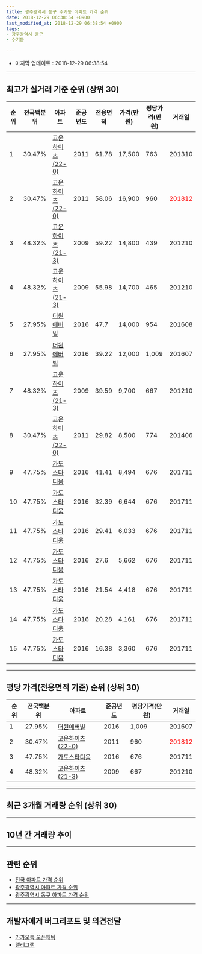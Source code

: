 ```yaml
---
title: 광주광역시 동구 수기동 아파트 가격 순위
date: 2018-12-29 06:38:54 +0900
last_modified_at: 2018-12-29 06:38:54 +0900
tags:
- 광주광역시 동구
- 수기동

---
```


* 마지막 업데이트 : 2018-12-29 06:38:54

---

## 최고가 실거래 기준 순위 (상위 30)


|순위|전국백분위|아파트|준공년도|전용면적|가격(만원)|평당가격(만원)|거래일|
|---|---|---|---|---|---|---|---|
|1|30.47%|[고운하이츠(22-0)](https://search.naver.com/search.naver?query=%EA%B4%91%EC%A3%BC%EA%B4%91%EC%97%AD%EC%8B%9C+%EB%8F%99%EA%B5%AC+%EC%88%98%EA%B8%B0%EB%8F%99+%EA%B3%A0%EC%9A%B4%ED%95%98%EC%9D%B4%EC%B8%A0%2822-0%29)|2011|61.78|17,500|763|201310|
|2|30.47%|[고운하이츠(22-0)](https://search.naver.com/search.naver?query=%EA%B4%91%EC%A3%BC%EA%B4%91%EC%97%AD%EC%8B%9C+%EB%8F%99%EA%B5%AC+%EC%88%98%EA%B8%B0%EB%8F%99+%EA%B3%A0%EC%9A%B4%ED%95%98%EC%9D%B4%EC%B8%A0%2822-0%29)|2011|58.06|16,900|960|<span style="color:red">201812</span>|
|3|48.32%|[고운하이츠(21-3)](https://search.naver.com/search.naver?query=%EA%B4%91%EC%A3%BC%EA%B4%91%EC%97%AD%EC%8B%9C+%EB%8F%99%EA%B5%AC+%EC%88%98%EA%B8%B0%EB%8F%99+%EA%B3%A0%EC%9A%B4%ED%95%98%EC%9D%B4%EC%B8%A0%2821-3%29)|2009|59.22|14,800|439|201210|
|4|48.32%|[고운하이츠(21-3)](https://search.naver.com/search.naver?query=%EA%B4%91%EC%A3%BC%EA%B4%91%EC%97%AD%EC%8B%9C+%EB%8F%99%EA%B5%AC+%EC%88%98%EA%B8%B0%EB%8F%99+%EA%B3%A0%EC%9A%B4%ED%95%98%EC%9D%B4%EC%B8%A0%2821-3%29)|2009|55.98|14,700|465|201210|
|5|27.95%|[더원에버빌](https://search.naver.com/search.naver?query=%EA%B4%91%EC%A3%BC%EA%B4%91%EC%97%AD%EC%8B%9C+%EB%8F%99%EA%B5%AC+%EC%88%98%EA%B8%B0%EB%8F%99+%EB%8D%94%EC%9B%90%EC%97%90%EB%B2%84%EB%B9%8C)|2016|47.7|14,000|954|201608|
|6|27.95%|[더원에버빌](https://search.naver.com/search.naver?query=%EA%B4%91%EC%A3%BC%EA%B4%91%EC%97%AD%EC%8B%9C+%EB%8F%99%EA%B5%AC+%EC%88%98%EA%B8%B0%EB%8F%99+%EB%8D%94%EC%9B%90%EC%97%90%EB%B2%84%EB%B9%8C)|2016|39.22|12,000|1,009|201607|
|7|48.32%|[고운하이츠(21-3)](https://search.naver.com/search.naver?query=%EA%B4%91%EC%A3%BC%EA%B4%91%EC%97%AD%EC%8B%9C+%EB%8F%99%EA%B5%AC+%EC%88%98%EA%B8%B0%EB%8F%99+%EA%B3%A0%EC%9A%B4%ED%95%98%EC%9D%B4%EC%B8%A0%2821-3%29)|2009|39.59|9,700|667|201210|
|8|30.47%|[고운하이츠(22-0)](https://search.naver.com/search.naver?query=%EA%B4%91%EC%A3%BC%EA%B4%91%EC%97%AD%EC%8B%9C+%EB%8F%99%EA%B5%AC+%EC%88%98%EA%B8%B0%EB%8F%99+%EA%B3%A0%EC%9A%B4%ED%95%98%EC%9D%B4%EC%B8%A0%2822-0%29)|2011|29.82|8,500|774|201406|
|9|47.75%|[가도스타디움](https://search.naver.com/search.naver?query=%EA%B4%91%EC%A3%BC%EA%B4%91%EC%97%AD%EC%8B%9C+%EB%8F%99%EA%B5%AC+%EC%88%98%EA%B8%B0%EB%8F%99+%EA%B0%80%EB%8F%84%EC%8A%A4%ED%83%80%EB%94%94%EC%9B%80)|2016|41.41|8,494|676|201711|
|10|47.75%|[가도스타디움](https://search.naver.com/search.naver?query=%EA%B4%91%EC%A3%BC%EA%B4%91%EC%97%AD%EC%8B%9C+%EB%8F%99%EA%B5%AC+%EC%88%98%EA%B8%B0%EB%8F%99+%EA%B0%80%EB%8F%84%EC%8A%A4%ED%83%80%EB%94%94%EC%9B%80)|2016|32.39|6,644|676|201711|
|11|47.75%|[가도스타디움](https://search.naver.com/search.naver?query=%EA%B4%91%EC%A3%BC%EA%B4%91%EC%97%AD%EC%8B%9C+%EB%8F%99%EA%B5%AC+%EC%88%98%EA%B8%B0%EB%8F%99+%EA%B0%80%EB%8F%84%EC%8A%A4%ED%83%80%EB%94%94%EC%9B%80)|2016|29.41|6,033|676|201711|
|12|47.75%|[가도스타디움](https://search.naver.com/search.naver?query=%EA%B4%91%EC%A3%BC%EA%B4%91%EC%97%AD%EC%8B%9C+%EB%8F%99%EA%B5%AC+%EC%88%98%EA%B8%B0%EB%8F%99+%EA%B0%80%EB%8F%84%EC%8A%A4%ED%83%80%EB%94%94%EC%9B%80)|2016|27.6|5,662|676|201711|
|13|47.75%|[가도스타디움](https://search.naver.com/search.naver?query=%EA%B4%91%EC%A3%BC%EA%B4%91%EC%97%AD%EC%8B%9C+%EB%8F%99%EA%B5%AC+%EC%88%98%EA%B8%B0%EB%8F%99+%EA%B0%80%EB%8F%84%EC%8A%A4%ED%83%80%EB%94%94%EC%9B%80)|2016|21.54|4,418|676|201711|
|14|47.75%|[가도스타디움](https://search.naver.com/search.naver?query=%EA%B4%91%EC%A3%BC%EA%B4%91%EC%97%AD%EC%8B%9C+%EB%8F%99%EA%B5%AC+%EC%88%98%EA%B8%B0%EB%8F%99+%EA%B0%80%EB%8F%84%EC%8A%A4%ED%83%80%EB%94%94%EC%9B%80)|2016|20.28|4,161|676|201711|
|15|47.75%|[가도스타디움](https://search.naver.com/search.naver?query=%EA%B4%91%EC%A3%BC%EA%B4%91%EC%97%AD%EC%8B%9C+%EB%8F%99%EA%B5%AC+%EC%88%98%EA%B8%B0%EB%8F%99+%EA%B0%80%EB%8F%84%EC%8A%A4%ED%83%80%EB%94%94%EC%9B%80)|2016|16.38|3,360|676|201711|


---

## 평당 가격(전용면적 기준) 순위 (상위 30)


|순위|전국백분위|아파트|준공년도|평당가격(만원)|거래일|
|---|---|---|---|---|---|
|1|27.95%|[더원에버빌](https://search.naver.com/search.naver?query=%EA%B4%91%EC%A3%BC%EA%B4%91%EC%97%AD%EC%8B%9C+%EB%8F%99%EA%B5%AC+%EC%88%98%EA%B8%B0%EB%8F%99+%EB%8D%94%EC%9B%90%EC%97%90%EB%B2%84%EB%B9%8C)|2016|1,009|201607|
|2|30.47%|[고운하이츠(22-0)](https://search.naver.com/search.naver?query=%EA%B4%91%EC%A3%BC%EA%B4%91%EC%97%AD%EC%8B%9C+%EB%8F%99%EA%B5%AC+%EC%88%98%EA%B8%B0%EB%8F%99+%EA%B3%A0%EC%9A%B4%ED%95%98%EC%9D%B4%EC%B8%A0%2822-0%29)|2011|960|<span style="color:red">201812</span>|
|3|47.75%|[가도스타디움](https://search.naver.com/search.naver?query=%EA%B4%91%EC%A3%BC%EA%B4%91%EC%97%AD%EC%8B%9C+%EB%8F%99%EA%B5%AC+%EC%88%98%EA%B8%B0%EB%8F%99+%EA%B0%80%EB%8F%84%EC%8A%A4%ED%83%80%EB%94%94%EC%9B%80)|2016|676|201711|
|4|48.32%|[고운하이츠(21-3)](https://search.naver.com/search.naver?query=%EA%B4%91%EC%A3%BC%EA%B4%91%EC%97%AD%EC%8B%9C+%EB%8F%99%EA%B5%AC+%EC%88%98%EA%B8%B0%EB%8F%99+%EA%B3%A0%EC%9A%B4%ED%95%98%EC%9D%B4%EC%B8%A0%2821-3%29)|2009|667|201210|


---

## 최근 3개월 거래량 순위 (상위 30)


<div style="width:100%;">
    <canvas id="deal_count_ranking" height="250"></canvas>
</div>


<script>
new Chart(document.getElementById("deal_count_ranking"), {
    type: 'horizontalBar',
    data: {
        labels: ['고운하이츠(22-0)', '고운하이츠(21-3)'],
        datasets: [{
            label: '실거래 수',
            data: [4, 2],
            borderColor: "rgba(255, 0, 128, 1)",
            backgroundColor: "rgba(255, 0, 128, 0.5)",
            fill: false,
        }]
    },
    options: {
        responsive: true,
        title: {
            display: true,
            text: '최근 3개월 거래량 순위'
        },
        tooltips: {
            mode: 'index',
            intersect: false,
            callbacks: {
                title: function(tooltipItems, data) {
                    return "실거래 수:";
                },
                label: function(tooltipItem, data) {
                    return data.labels[tooltipItem.index] + ": " + tooltipItem.xLabel;
                }
            }
        },
        hover: {
            mode: 'nearest',
            intersect: true
        },
        scales: {
            xAxes: [{
                display: true,
                scaleLabel: {
                    display: true,
                    labelString: '실거래 수'
                },
                ticks: {
                    suggestedMin: 0,
                }
            }],
            yAxes: [{
                display: true,
                ticks: {
                    autoSkip: false,
                    callback: function(value, index, values) {
                        if (value.length > 15)
                            return value.substr(0, 13) + "...";
                        else
                            return value;
                    }
                },
                scaleLabel: {
                    display: false,
                }
            }]
        }
    }
});

</script>


---

## 10년 간 거래량 추이


<div style="width:100%;">
    <canvas id="deal_progress" height="250"></canvas>
</div>

<script>
new Chart(document.getElementById("deal_progress"), {
    type: 'line',
    data: {
        labels: ['200812','200901','200902','200903','200904','200905','200906','200907','200908','200909','200910','200911','200912','201001','201002','201003','201004','201005','201006','201007','201008','201009','201010','201011','201012','201101','201102','201103','201104','201105','201106','201107','201108','201109','201110','201111','201112','201201','201202','201203','201204','201205','201206','201207','201208','201209','201210','201211','201212','201301','201302','201303','201304','201305','201306','201307','201308','201309','201310','201311','201312','201401','201402','201403','201404','201405','201406','201407','201408','201409','201410','201411','201412','201501','201502','201503','201504','201505','201506','201507','201508','201509','201510','201511','201512','201601','201602','201603','201604','201605','201606','201607','201608','201609','201610','201611','201612','201701','201702','201703','201704','201705','201706','201707','201708','201709','201710','201711','201712','201801','201802','201803','201804','201805','201806','201807','201808','201809','201810','201811','201812'],
        datasets: [{
            label: '실거래 수',
            pointRadius: 1,
            data: [0, 0, 0, 0, 0, 0, 0, 0, 0, 0, 0, 0, 1, 1, 0, 0, 0, 3, 0, 1, 0, 1, 0, 2, 0, 0, 0, 0, 0, 0, 0, 0, 0, 0, 0, 1, 2, 1, 4, 1, 0, 0, 0, 0, 1, 1, 10, 8, 7, 1, 2, 3, 1, 1, 0, 0, 1, 2, 6, 1, 1, 1, 2, 1, 3, 1, 6, 0, 0, 0, 1, 2, 1, 3, 1, 3, 2, 0, 0, 2, 0, 0, 3, 1, 2, 1, 1, 1, 2, 1, 2, 5, 3, 3, 2, 3, 4, 0, 2, 0, 0, 1, 0, 0, 0, 0, 1, 28, 0, 1, 0, 3, 0, 0, 2, 1, 0, 1, 4, 1, 1],
            borderColor: "rgba(255, 201, 14, 1)",
            backgroundColor: "rgba(255, 201, 14, 0.5)",
            fill: true,
        }]
    },
    options: {
        responsive: true,
        title: {
            display: true,
            text: '10년간 거래량 추이'
        },
        tooltips: {
            mode: 'index',
            intersect: false,
        },
        hover: {
            mode: 'nearest',
            intersect: true
        },
        scales: {
            xAxes: [{
                display: true,
                scaleLabel: {
                    display: true,
                    labelString: '년/월'
                }
            }],
            yAxes: [{
                display: true,
                ticks: {
                    suggestedMin: 0,
                },
                scaleLabel: {
                    display: true,
                    labelString: '실거래 수'
                }
            }]
        }
    }
});

</script>


---

## 관련 순위

- [전국 아파트 가격 순위](https://inasie.github.io/apt-ranking/전국)
- [광주광역시 아파트 가격 순위](https://inasie.github.io/apt-ranking/광주광역시)
- [광주광역시 동구 아파트 가격 순위](https://inasie.github.io/apt-ranking/광주광역시-동구)


---

## 개발자에게 버그리포트 및 의견전달

- [카카오톡 오픈채팅](https://open.kakao.com/o/gLJUAP4)
- [텔레그램](https://t.me/inasie)


